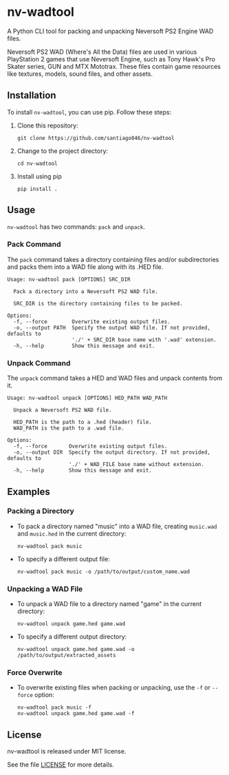 # nv-wadtool
A Python CLI tool for packing and unpacking Neversoft PS2 Engine WAD files.

Neversoft PS2 WAD (Where's All the Data) files are used in various PlayStation 2 games that use Neversoft Engine, such as Tony Hawk's Pro Skater series, GUN and MTX Mototrax. These files contain game resources like textures, models, sound files, and other assets.

## Installation
To install `nv-wadtool`, you can use pip. Follow these steps:

1. Clone this repository:
   ```
   git clone https://github.com/santiago046/nv-wadtool
   ```
2. Change to the project directory:
   ```
   cd nv-wadtool
   ```
3. Install using pip
   ```
   pip install .
   ```

## Usage
`nv-wadtool` has two commands: `pack` and `unpack`.

### Pack Command

The `pack` command takes a directory containing files and/or subdirectories and packs them into a WAD file along with its .HED file.
```
Usage: nv-wadtool pack [OPTIONS] SRC_DIR

  Pack a directory into a Neversoft PS2 WAD file.

  SRC_DIR is the directory containing files to be packed.

Options:
  -f, --force        Overwrite existing output files.
  -o, --output PATH  Specify the output WAD file. If not provided, defaults to
                     './' + SRC_DIR base name with '.wad' extension.
  -h, --help         Show this message and exit.
```

### Unpack Command

The `unpack` command takes a HED and WAD files and unpack contents from it.
```
Usage: nv-wadtool unpack [OPTIONS] HED_PATH WAD_PATH

  Unpack a Neversoft PS2 WAD file.

  HED_PATH is the path to a .hed (header) file.
  WAD_PATH is the path to a .wad file.

Options:
  -f, --force       Overwrite existing output files.
  -o, --output DIR  Specify the output directory. If not provided, defaults to
                    './' + WAD_FILE base name without extension.
  -h, --help        Show this message and exit.
```

## Examples

### Packing a Directory

- To pack a directory named "music" into a WAD file, creating `music.wad` and `music.hed` in the current directory:
   ```
   nv-wadtool pack music
   ```

- To specify a different output file:
   ```
   nv-wadtool pack music -o /path/to/output/custom_name.wad
   ```

### Unpacking a WAD File

- To unpack a WAD file to a directory named "game" in the current directory:
   ```
   nv-wadtool unpack game.hed game.wad
   ```

- To specify a different output directory:
   ```
   nv-wadtool unpack game.hed game.wad -o /path/to/output/extracted_assets
   ```

### Force Overwrite

- To overwrite existing files when packing or unpacking, use the `-f` or `--force` option:
   ```
   nv-wadtool pack music -f
   nv-wadtool unpack game.hed game.wad -f
   ```

## License
nv-wadtool is released under MIT license.

See the file [LICENSE](LICENSE) for more details.
